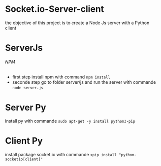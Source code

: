 # Socket.io-Server-client
the objective of this project is to create a Node Js server with a Python client

# ServerJs
###### NPM
 * first step install npm with command `npm install` <br>
 * seconde step go to folder server/js and  run the server with commande `node server.js` 

# Server Py
install py with commande `sudo apt-get -y install python3-pip` 

# Client Py 
install package socket.io with commande `<pip install "python-socketio[client]"` 
  
